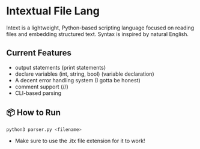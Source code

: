 # Intextual File Lang

Intext is a lightweight, Python-based scripting language focused on reading files and embedding structured text. Syntax is inspired by natural English.

## Current Features
- output statements (print statements)
- declare variables (int, string, bool) (variable declaration)
- A decent error handling system (I gotta be honest)
- comment support (//)
- CLI-based parsing

## 📦 How to Run
```bash
python3 parser.py <filename>
```
- Make sure to use the .itx file extension for it to work!
